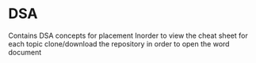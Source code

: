 # DSA
Contains DSA concepts  for placement
Inorder to view the cheat sheet for each topic clone/download the repository in order to open the word document